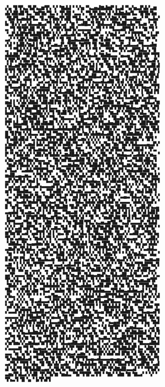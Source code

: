 ▞▄▝▊▜▚▃▜▟▚▃▆▜▚▝▞▝▇▟▟▝▝▞▅▝▚▃▅▟▇▟▆▛▐▃▟▝▚▞▅▃▛▟▞▃▆▟▞▟▉▟▊▜▃▝▆▛▇▞▜▃▚▝▛▟█▝▃▃▚▝▜▞▛▟▅▞▟▝▟▟▆▟▅▜▃▝█▜▙▜▅▝█▟▜▃▅▟▟▜▃▝▊▃▜▜▅▞▛▟█▝▜▟▃▝▄▜▜▞▙▞▞▟▇▞▞▜▃▃▆▃▞▝▚▃▙▞▙▝▊▞▞▃▞▟▃▃▆▃▞▜▝▟▞▃▞▝▆▝▃▟█▃▜▝█▟▃▃▞▛▇▟▉▃▙▞▜▃▅▝▃▜▃▝▜▝▉▜▛▟▉▝▚▜▃▝▞▜▛▞▙▟▜▞▃▃▃▃▚▞▜▝▝▝▜▃▃▟▛▜▟▝▝▝▇▝▜▝▝▃▛▟▟▛▇▜▟▟█▜▟▛▐▞▞▃▟▃▟▞▅▝▅▜▄▟▛▃▝▞▆▟▝▃▞▝▐▜▜▜▄▝▐▃▛▃▞▝▝▟▛▞▅▟▉▜▝▝▇▜▝▝▊▝█▃▙▃▆▟▞▜▅▝▊▟▅▝▝▜▃▝▜▜▞▟▃▝▛▝▚▞▟▝▐▟▉▞▆▟▐▝▊▞▛▃▅▃▛▃▜▜▙▝▇▜▜▝▉▝▇▟▉▞▚▃▛▃▟▃▃▞▜▃▃▟▅▃▝▝▜▟▞▞▟▝▛▟▅▃▛▃▅▟▇▜▞▜▛▞▄▝▞▝▜▝▃▝▜▜▃▝▛▞▃▟▛▜▟▃▚▝▊▟▟▟█▞▝▜▛▟▊▃▞▜▝▝▉▟▅▜▜▞▝▞▙▞▙▃▙▝▇▟▆▃▃▝▄▃▄▝▐▟▉▜▛▝▜▜▚▜▛▞▚▜▙▞▙▞▄▃▜▜▚▝▞▃▝▜▄▟▜▝▆▝▃▝▛▝█▞▝▛▐▃▄▝█▟▞▟▅▜▃▟▚▞▟▃▅▛▇▛▇▜▅▝▜▞▅▃▙▜▙▞▛▞▝▝▅▃▜▟▐▝▊▝█▃▜▟▞▜▞▜▙▞▙▞▄▟▊▟▊▜▜▝▉▞▛▝▟▝▇▝▇▃▜▟▉▟▜▝▊▟▞▛▐▞▜▟▟▃▄▝▜▝▚▟▚▞▟▟▟▃▟▝▄▛▐▞▄▟▞▞▝▃▛▝▉▃▜▜▙▝▟▞▃▝█▃▄▜▄▞▚▟█▃▞▟▚▜▄▟▝▝▊▃▄▞▝▞▙▜▛▟▚▞▅▟▚▝▛▜▝▝▃▞▃▞▆▟▐▃▃▜▝▝▃▟▜▜▚▃▃▟▃▟▇▝▊▟▝▞▛▟▐▞▅▞▛▟▅▜▃▃▟▜▚▞▃▞▚▟▃▛▐▞▃▞▞▝▛▝█▟▄▞▟▞▙▞▟▃▞▞▟▞▞▝▉▞▛▜▄▃▞▜▜▜▃▞▛▟▞▜▝▞▟▜▜▜▚▃▛▟▃▟█▟▝▜▞▟▐▝▃▞▝▜▙▞▆▃▛▟▐▝▊▝▐▝█▟▐▜▙▝▝▝▜▟▊▞▙▝█▜▙▝▃▜▅▝▉▞▜▟▄▞▚▝▜▃▆▝▊▟▞▝▟▃▜▃▆▟▚▞▃▟▆▃▅▟▐▝▞▟▞▟▇▟▝▟▉▟▊▛▇▝▉▜▝▟▐▜▙▝▜▃▞▛▇▟▇▝▅▝▄▃▆▜▛▝▜▟▃▞▆▞▛▞▆▞▛▟▄▟█▜▃▟▐▃▃▝▝▞▅▞▄▜▅▝▐▟▚▟▆▜▛▟▜▜▛▛▇▟▄▃▟▜▙▝▟▜▙▟▊▞▜▃▛▜▄▟█▞▞▞▜▝▉▟▊▜▞▝▐▃▅▜▃▞▟▟▝▝▆▃▛▝▞▜▙▞▛▟▃▝▅▞▚▞▃▝▐▝▅▛▇▟▊▞▜▞▝▜▄▝▆▃▃▃▚▝█▃▟▟▇▞▛▃▝▝█▃▆▞▙▛▇▝▇▜▛▞▆▝▛▛▐▟▃▟█▝▊▟▊▟▇▟▉▝▞▞▃▝▃▝▇▜▅▃▞▛▐▜▄▟▅▟▉▞▚▞▟▃▝▟▉▛▇▟▛▝▆▝▜▜▃▟▄▜▟▟▉▟▄▟▃▟▟▟▄▟▉▟▜▝▜▞▝▝▛▟▉▞▛▃▝▝█▛▐▃▞▛▇▝█▟█▝▊▛▇▝▞▟▃▃▚▟▚▟▝▜▅▞▆▝▐▞▙▞▆▞▟▟▅▟▃▟█▝▄▝▉▟▆▟▇▟▝▞▆▝▝▜▚▟▊▟▉▟▝▃▚▃▆▟▜▜▚▟▛▞▟▟▛▃▅▞▞▞▞▞▝▝▉▟▐▟▝▟▇▟▇▞▚▝█▜▝▞▅▟▛▟▝▃▅▟▐▟▞▃▛▜▛▟▚▟▉▞▜▃▞▝▉▝▞▝▄▜▅▝▆▞▜▟▚▜▟▃▃▃▄▃▛▞▛▜▞▝▃▞▝▟▜▃▅▟▄▜▜▞▃▝▇▜▄▝▇▃▝▝▚▞▛▟▚▞▟▜▙▞▙▃▞▟▉▟▝▝▛▃▛▝▚▜▟▞▟▞▝▟▉▞▅▜▟▟▞▃▆▟█▟▞▟▆▜▞▝▄▜▙▝▚▝▅▟▄▃▞▃▟▟▞▞▅▃▝▞▆▞▃▟▜▜▅▞▆▃▃▝▃▝▇▞▅▛▇▃▟▟▇▝▊▞▅▝▊▟█▜▞▞▛▝▃▞▜▟▊▟█▃▜▝▆▟▚▜▙▟▞▞▃▜▝▜▚▃▜▝▃▃▆▟▅▞▛▞▜▟█▟▜▝█▞▛▞▜▃▆▞▆▃▞▞▛▞▆▞▜▃▞▝▃▟▟▞▜▜▛▜▄▞▝▜▅▞▛▟▞▜▞▝▄▟▛▟▇▞▚▜▄▟▜▝▅▟▄▟▉▟▆▝▚▝▅▟▉▃▄▃▅▃▝▞▜▞▛▞▃▝▄▝▉▞▛▟▚▟▞▃▛▝▉▝▐▜▚▜▞▃▚▞▙▞▃▜▛▟▜▟▞▃▛▞▆▜▟▝▅▟▐▝▝▜▃▞▙▞▞▝▆▃▚▜▚▟▄▟▄▃▜▃▞▟▉▟▟▜▝▝▜▞▆▝▚▟▜▜▛▃▞▃▞▃▞▟▃▟▚▃▃▃▟▜▚▃▛▜▚▞▅▟▚▝█▟▜▝▉▞▃▞▆▝▜▞▞▝▞▝▆▃▜▜▅▜▝▜▙▟▆▃▝▃▝▃▝▜▚▟▉▞▝▞▅▃▆▞▃▃▆▃▚▝▝▝▆▞▛▝▉▟▄▝▆▟▐▟▊▜▝▃▝▟▜▟▇▟▚▜▅▝▅▟▛▞▜▃▛▝▚▟▐▜▜▝▃▞▙▝▛▟█▝▝▃▄▃▜▟▃▞▅▃▚▝▞▜▄▝▚▃▟▞▅▟▟▜▄▟▚▃▞▜▄▜▝▝▜▟▃▜▟▟▞▟▆▜▟▟▚▞▃▃▃▝▟▟▞▞▙▟▚▝▊▝▅▜▃▝▇▜▃▝▄▜▙▜▅▜▙▟▇▝▉▟▚▞▛▝▞▟█▝▊▝▆▝█▟█▃▚▝▃▟▊▟▚▃▄▃▄▟▟▝▊▃▅▃▚▛▐▝▟▝▇▃▝▜▅▃▆▝▛▃▆▝▊▝▃▟▞▟▜▟▝▟▐▝▄▜▞▟▐▟▊▛▐▞▝▟▆▝▐▛▇▜▟▜▙▃▆▜▅▞▅▝▇▜▞▟▝▝▉▝▚▝▅▟▛▟▇▝▛▟▐▜▃▞▛▜▟▟▉▞▛▜▃▃▞▜▅▝▊▃▝▟▇▝▟▃▝▝▆▝█▟▊▜▜▃▚▃▅▃▆▜▙▝▚▃▛▃▃▃▛▃▜▟▟▞▞▞▃▟▚▟▛▜▄▝▐▞▛▃▆▃▜▟▝▝▊▝▊▝█▞▙▛▇▟▜▟▜▛▇▝▚▝▊▟▜▞▛▜▞▝▆▜▅▜▛▃▟▝▄▟▜▜▝▟▐▝▄▃▜▛▐▃▞▟▃▜▃▜▙▃▜▜▙▝█▃▞▞▃▟▊▃▞▜▙▜▄▜▚▞▃▟▄▃▚▝▆▟▞▞▜▝▞▃▃▟▄▜▄▞▛▝▐▝▉▟▇▟▛▝▟▟▉▞▄▃▄▞▚▝▃▟▉▞▝▟▇▟▃▜▚▃▄▟▅▞▟▞▄▝▄▝▊▝▇▟▉▟▟▝▉▃▆▝█▜▄▝▐▞▅▞▝▝▅▞▄▞▟▟▞▃▆▟▚▞▛▟▟▃▝▃▅▟▚▞▚▜▚▝▃▞▙▜▜▝▐▝▟▜▜▜▟▞▛▟▝▜▛▃▝▝▞▃▟▟▃▝▆▝▝▝▜▝▚▞▟▝▜▃▚▞▜▟█▝▟▟▚▜▟▜▞▞▃▜▝▟▆▞▛▝▝▝▟▞▆▟▄▃▝▟▄▝▊▟▞▛▐▜▃▞▆▝▆▃▙▃▅▝█▟▟▝▞▃▛▝▚▞▆▞▄▜▟▛▇▞▄▃▛▞▛▞▝▝▚▃▅▃▅▃▆▝▐▝▞▞▙▞▛▜▛▃▄▞▃▃▞▃▟▃▛▛▐▃▆▝▄▃▚▝▟▞▝▝▊▝▆▟▞▜▜▟▛▜▄▜▞▛▇▝▟▞▃▝▃▃▞▝▃▝▚▟▇▜▝▛▇▟▉▃▝▞▆▟▉▞▛▞▅▞▜▞▅▞▞▃▛▟█▜▃▞▄▞▛▃▃▃▜▟▞▝▞▃▝▃▛▞▚▝▜▞▅▃▛▃▜▟▄▃▅▟▚▃▜▟▃▟▉▃▙▜▄▞▃▞▝▞▃▜▚▞▟▃▝▞▜▝▇▞▞▝▜▝▇▝▄▞▙▟▞▜▜▞▃▜▝▞▅▟▉▟▝▞▞▜▚▞▅▃▅▃▆▜▛▝▇▟▞▝▃▟▚▜▞▝▜▟▟▟▟▞▆▝▅▜▜▃▟▟▅▝▃▟▊▟▛▝▇▝▆▝▊▃▜▞▜▜▙▞▅▜▙▝▝▞▛▟▞▟▆▝▜▃▞▝▟▟▅▝▉▜▃▝▚▜▜▜▟▟▅▃▃▜▜▟▅▃▟▟▅▃▟▝▐▞▜▞▙▃▝▞▞▝▛▝▝▝▝▃▄▜▅▃▝▞▞▝▝▝▄▜▟▟▝▟▃▟▛▜▜▟▅▜▚▃▛▟▐▟▚▞▞▟▞▃▞▝▞▞▄▝▊▃▟▃▃▞▟▜▚▜▟▜▃▞▜▟▛▟▆▜▜▃▅▛▇▃▃▝▜▜▚▟▆▞▅▞▄▝▚▟▚▜▞▃▝▃▚▞▛▝▇▃▞▟▟▜▞▜▟▝▅▝▛▜▜▝▐▝█▟▟▟▟▝█▞▄▝▚▃▛▟▅▝▛▞▃▃▛▟▜▜▜▃▙▟▊▃▞▟▜▝▅▃▛▟▇▝▅▜▙▝▆▃▄▜▙▛▐▞▟▟▆▜▃▝▜▃▄▃▟▜▃▃▃▃▚▛▐▜▙▟▅▜▚▞▄▃▙▝▇▝▛▃▃▟▆▟▛▃▙▃▝▝▚▜▞▝█▟▞▃▛▜▟▝▇▞▄▞▝▃▙▜▚▛▇▜▚▟▆▝▐▃▃▟▉▜▄▜▛▜▜▟▚▜▃▝▚▝▚▃▄▟▜▟▞▝▅▞▜▜▄▝▇▟▄▞▙▞▛▛▐▝▐▝▛▟▐▞▙▞▛▝▊▃▛▃▃▜▃▟▚▃▝▝▟▝▇▜▛▝▝▃▅▟▃▃▝▝▃▞▄▞▄▝▝▞▙▃▙▟▆▟▞▛▐▟▅▝▇▞▝▝▜▜▟▝▃▞▙▝▇▝▄▜▃▞▚▞▛▟▇▟▇▟▝▞▚▜▃▞▜▝▊▞▆▝▆▝▅▝▜▜▞▛▐▟▐▟▝▞▛▝▛▝█▝▚▃▆▃▚▟▃▟▉▜▜▟▐▜▃▜▙▞▅▞▅▜▅▞▞▃▆▟▄▞▆▜▜▟▚▝▟▃▄▟▇▃▟▟▐▟▅▜▝▃▞▃▅▜▙▜▙▞▄▝▇▃▃▟▇▟▞▃▃▃▆▝▜▝▚▃▄▃▞▃▚▟▃▟▞▞▛▝█▛▐▜▟▃▜▞▞▞▃▜▜▟▇▟▟▛▐▃▝▟▇▞▄▃▃▝▅▝▄▜▞▝▜▟█▜▅▜▜▟▞▞▄▃▞▃▅▞▚▝▉▟▛▞▟▟▚▟▐▛▇▝▟▝█▞▃▜▜▞▜▞▅▟▇▟▃▟▝▜▃▞▆▝▇▝█▃▝▝▜▞▛▜▜▃▄▃▟▃▃▃▄▃▄▃▞▝█▃▚▟█▞▙▞▜▃▞▜▞▝▜▜▝▟▄▝█▝█▞▟▞▃▟▞▝▐▛▇▟▟▟▅▝▉▃▛▞▞▜▙▟▜▜▞▃▟▛▇▝▃▟▟▝▟▞▜▝█▜▟▟▉▃▄▞▄▜▙▜▞▜▄▞▃▟▝▟▝▟▞▟▛▝▛▟▇▟▉▃▃▟▝▝▝▜▜▟▚▃▅▞▛▟▃▞▞▟▊▝▛▞▜▞▆▝▅▟▃▝▜▞▜▜▛▃▜▜▝▝▇▞▝▟▆▝▇▝▇▃▞▝▝▞▝▜▚▃▜▝█▝▄▝▐▞▛▟▜
